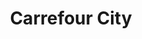 ---
title: "Carrefour City"
url: /paris/carrefour-city-avenue-de-la-motte-picquet/
shop: Supermarkt
---